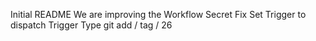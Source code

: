 Initial README
We are improving the Workflow
Secret Fix
Set Trigger to dispatch
Trigger Type
git add / tag / 26